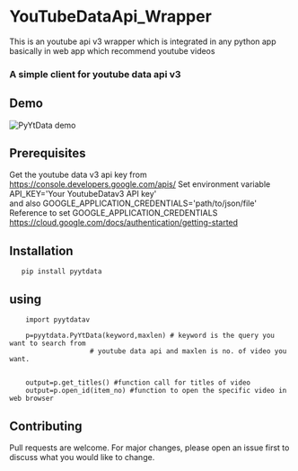 # YouTubeDataApi_Wrapper 
This is an youtube api v3 wrapper which is integrated in any python app basically in web app which recommend youtube videos
### A simple client for youtube data api v3 


## Demo
![PyYtData demo](pyytdata.gif)

## Prerequisites
Get the youtube data v3 api key from https://console.developers.google.com/apis/
Set environment variable API_KEY='Your YoutubeDatav3 API key' </br>
and also GOOGLE_APPLICATION_CREDENTIALS='path/to/json/file' </br>
Reference to set GOOGLE_APPLICATION_CREDENTIALS
https://cloud.google.com/docs/authentication/getting-started  

## Installation
	
	   pip install pyytdata 

## using

       
        import pyytdatav

        p=pyytdata.PyYtData(keyword,maxlen) # keyword is the query you want to search from 
					    # youtube data api and maxlen is no. of video you want.
													

        output=p.get_titles() #function call for titles of video
        output=p.open_id(item_no) #function to open the specific video in web browser 



## Contributing
Pull requests are welcome. For major changes, please open an issue first to discuss what you would like to change.

